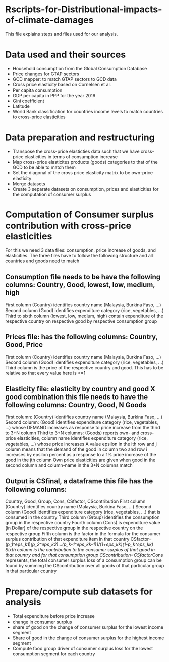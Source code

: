 # Rscripts-for-Distributional-impacts-of-climate-damages

This file explains steps and files used for our analysis.
# Data used and their sources
- Household consumption from the Global Consumption Database
- Price changes for GTAP sectors
- GCD mapper: to match GTAP sectors to GCD data
- Cross price elasticity based on Cornelsen et al. 
- Per capita consumption
- GDP per capita in PPP for the year 2019
- Gini coefficient
- Latitude 
- World Bank classification for countries income levels to match countries to cross-price elasticities
# Data preparation and restructuring
- Transpose the cross-price elasticties data such that we have cross-price elasticities in terms of consumption increase
- Map cross-price elasticites products (goods) categories to that of the GCD to be able to match them
- Set the diagonal of the cross price elasticity matrix to be own-price elasticity
 - Merge datasets
- Create 3 separate datasets on consumption, prices and elasticities for the computation of consumer surplus
    
# Computation of Consumer surplus contribution with cross-price elasticities
For this we need 3 data files: consumption, price increase of goods, and elasticities. 
The three files have to follow the following structure and all countries and goods need to match
## Consumption file needs to be have the following columns: Country, Good, lowest,	low,	medium,	high
 First column (Country) identifies country name (Malaysia, Burkina Faso, ...)
 Second column (Good) identifies expenditure category (rice, vegetables, ...)
 Third to sixth column (lowest, low, medium, high) contain expenditure of the respective country on respective good by respective consumption group
## Prices file: has the following columns: Country, Good, Price
 First column (Country) identifies country name (Malaysia, Burkina Faso, ...)
 Second column (Good) identifies expenditure category (rice, vegetables, ...)
Third column is the price of the respective country and good. This has to be relative so that every value here is >=1 
## Elasticity file: elasticity by country and good X good combination this file needs to have the following columns: Country, Good, N Goods
 First column: (Country) identifies country name (Malaysia, Burkina Faso, ...)
 Second column: (Good) identifies expenditure category (rice, vegetables, ...) whose DEMAND increases as response to price increase from the thrid to 3+N column
 Third to 3+N columns: (Goods) reports own- and cross-price elasticities, column name identifies expenditure category (rice, vegetables, ...) whose price increases 
 A value epsilon in the ith row and j column means that the demand of the good in column two  and row i increases by epsilon percent as a response to a 1% price increase of the good in the jth column 
 Own price elasticities are given when good in the second column and column-name in the 3+N columns match
## Output is CSfinal, a dataframe this file has the following columns: 
Country, Good, Group, Cons, CSfactor, CScontribution
First column (Country) identifies country name (Malaysia, Burkina Faso, ...)
Second column (Good) identifies expenditure category (rice, vegetables, ...) that is consumed in the country
Third column (Group) identifies the consumption group in the respective country
Fourth column (Cons) is expenditure value (in Dollar) of the respective group in the respective country on the respective group 
Fifth column is the factor in the formula for the consumer surplus contribution of that expenditure item in that country
CSfactor=(p_1^eps_k1)*(p_2^eps_k2)*...*(p_k-1^eps_kk-1)*1/(1+eps_kk)*(1-p_k^eps_kk)
Sixth column is the contribution to the consumer surplus of that good in that country and for that consumption group
CScontribution=CSfactor*Cons represents, the total consumer surplus loss of a consumption group can be found by summing the CScontribution over all goods of that particular group in that particular country

# Prepare/compute sub datasets for analysis
- Total expenditure before price increase
- change in consumer surplus
- share of good on the change of consumer surplus for the lowest income segment
- Share of good in the change of consumer surplus for the highest income segment
- Compute food group driver of consumer surplus loss for the lowest consumption segment for each country 


